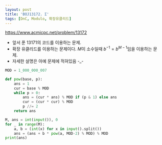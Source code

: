 ```yaml
---
layout: post
title: 'BOJ13172. Σ'
tags: [DnC, Modulo, 확장유클리드]
---
```


<https://www.acmicpc.net/problem/13172>

- 앞서 푼 13171의 코드를 이용하는 문제.
- 확장 유클리드를 이용하는 문제이다. $M$이 소수일때 $b^{-1} = b^{M-1}$임을 이용하는 문제.
- 자세한 설명은 아예 문제에 적혀있음 -_-

```python
MOD = 1_000_000_007

def pow(base, p):
    ans = 1
    cur = base % MOD
    while p > 0:
        ans = (cur * ans) % MOD if (p & 1) else ans
        cur = (cur * cur) % MOD
        p //= 2
    return ans

M, ans = int(input()), 0
for _ in range(M):
    a, b = (int(x) for x in input().split())
    ans = (ans + b * pow(a, MOD-2) % MOD) % MOD
print(ans)
```